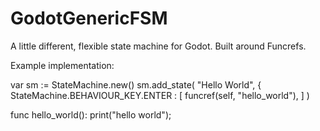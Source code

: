 # GodotGenericFSM
A little different, flexible state machine for Godot. Built around Funcrefs.

Example implementation:

var sm := StateMachine.new()
	sm.add_state(
		"Hello World",
		{
			StateMachine.BEHAVIOUR_KEY.ENTER : [
				funcref(self, "hello_world"),
			]
	)
	
  func hello_world():
	  print("hello world");

